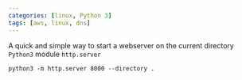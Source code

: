 ```yaml
---
categories: [linux, Python 3]
tags: [aws, linux, dns]
---
```


A quick and simple way to start a webserver on the current directory `Python3` module `http.server`

`python3 -m http.server 8000 --directory .`
  
